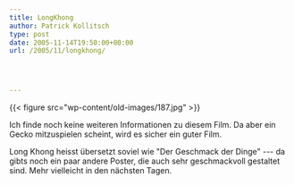 ```yaml
---
title: LongKhong
author: Patrick Kollitsch
type: post
date: 2005-11-14T19:50:00+00:00
url: /2005/11/longkhong/




---
```

{{< figure src="wp-content/old-images/187.jpg" >}}

Ich finde noch keine weiteren Informationen zu diesem Film. Da aber ein Gecko mitzuspielen scheint, wird es sicher ein guter Film.

Long Khong heisst übersetzt soviel wie "Der Geschmack der Dinge" --- da gibts noch ein paar andere Poster, die auch sehr geschmackvoll gestaltet sind. Mehr vielleicht in den nächsten Tagen.
